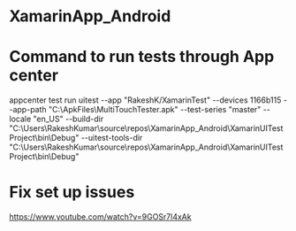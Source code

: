 # XamarinApp_Android

# Command to run tests through App center 

appcenter test run uitest --app "RakeshK/XamarinTest" --devices 1166b115 --app-path "C:\ApkFiles\MultiTouchTester.apk" --test-series "master" --locale "en_US" --build-dir "C:\Users\RakeshKumar\source\repos\XamarinApp_Android\XamarinUITestProject\bin\Debug" --uitest-tools-dir "C:\Users\RakeshKumar\source\repos\XamarinApp_Android\XamarinUITestProject\bin\Debug"

# Fix set up issues 

https://www.youtube.com/watch?v=9GOSr7l4xAk



 

